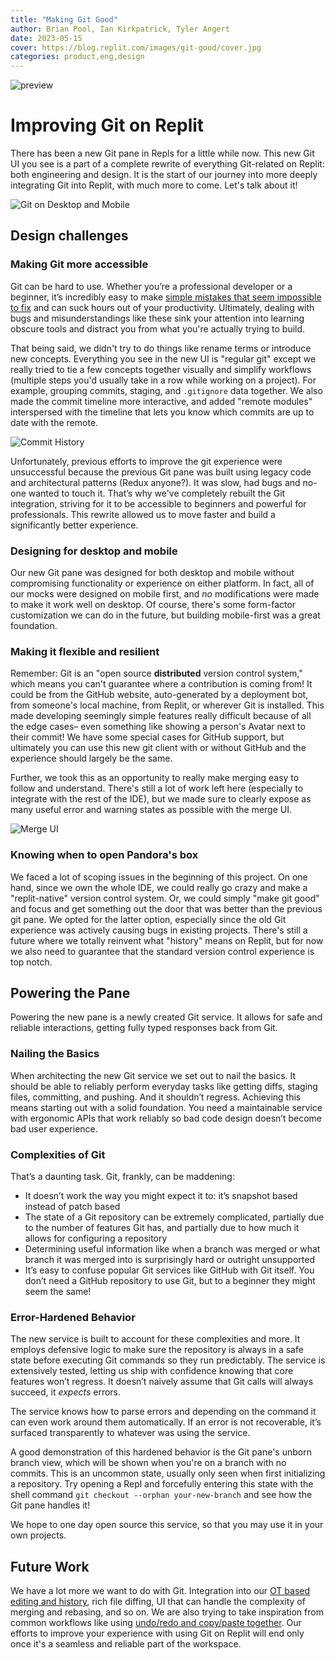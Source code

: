 ```yaml
---
title: "Making Git Good"
author: Brian Pool, Ian Kirkpatrick, Tyler Angert
date: 2023-05-15
cover: https://blog.replit.com/images/git-good/cover.jpg
categories: product,eng,design
---
```



![preview](https://blog.replit.com/images/git-good/preview.jpg)

# Improving Git on Replit

There has been a new Git pane in Repls for a little while now. This new Git UI you see is a part of a complete rewrite of everything Git-related on Replit: both engineering and design. It is the start of our journey into more deeply integrating Git into Replit, with much more to come. Let's talk about it!

![Git on Desktop and Mobile](https://blog.replit.com/images/git-good/mobile-desktop.jpg)

## Design challenges

### Making Git more accessible

Git can be hard to use. Whether you’re a professional developer or a beginner, it’s incredibly easy to make [simple mistakes that seem impossible to fix](https://ohshitgit.com/) and can suck hours out of your productivity. Ultimately, dealing with bugs and misunderstandings like these sink your attention into learning obscure tools and distract you from what you're actually trying to build.

That being said, we didn't try to do things like rename terms or introduce new concepts. Everything you see in the new UI is "regular git" except we really tried to tie a few concepts together visually and simplify workflows (multiple steps you'd usually take in a row while working on a project). For example, grouping commits, staging, and `.gitignore` data together. We also made the commit timeline more interactive, and added "remote modules" interspersed with the timeline that lets you know which commits are up to date with the remote.

![Commit History](https://blog.replit.com/images/git-good/commit-history.jpg)

Unfortunately, previous efforts to improve the git experience were unsuccessful because the previous Git pane was built using legacy code and architectural patterns (Redux anyone?). It was slow, had bugs and no-one wanted to touch it. That’s why we've completely rebuilt the Git integration, striving for it to be accessible to beginners and powerful for professionals. This rewrite allowed us to move faster and build a significantly better experience.

### Designing for desktop and mobile

Our new Git pane was designed for both desktop and mobile without compromising functionality or experience on either platform. In fact, all of our mocks were designed on mobile first, and *no* modifications were made to make it work well on desktop. Of course, there's some form-factor customization we can do in the future, but building mobile-first was a great foundation.

### Making it flexible and resilient

Remember: Git is an "open source **distributed** version control system," which means you can't guarantee where a contribution is coming from! It could be from the GitHub website, auto-generated by a deployment bot, from someone's local machine, from Replit, or wherever Git is installed. This made developing seemingly simple features really difficult because of all the edge cases– even something like showing a person's Avatar next to their commit! We have some special cases for GitHub support, but ultimately you can use this new git client with or without GitHub and the experience should largely be the same.

Further, we took this as an opportunity to really make merging easy to follow and understand. There's still a lot of work left here (especially to integrate with the rest of the IDE), but we made sure to clearly expose as many useful error and warning states as possible with the merge UI.

![Merge UI](https://blog.replit.com/images/git-good/merging.jpg)


### Knowing when to open Pandora's box

We faced a lot of scoping issues in the beginning of this project. On one hand, since we own the whole IDE, we could really go crazy and make a "replit-native" version control system. Or, we could simply "make git good" and focus and get something out the door that was better than the previous git pane. We opted for the latter option, especially since the old Git experience was actively causing bugs in existing projects. There's still a future where we totally reinvent what "history" means on Replit, but for now we also need to guarantee that the standard version control experience is top notch.

## Powering the Pane

Powering the new pane is a newly created Git service. It allows for safe and reliable interactions, getting fully typed responses back from Git.

### Nailing the Basics

When architecting the new Git service we set out to nail the basics. It should be able to reliably perform everyday tasks like getting diffs, staging files, committing, and pushing. And it shouldn’t regress. Achieving this means starting out with a solid foundation. You need a maintainable service with ergonomic APIs that work reliably so bad code design doesn’t become bad user experience.

### Complexities of Git

That’s a daunting task. Git, frankly, can be maddening:
- It doesn’t work the way you might expect it to: it’s snapshot based instead of patch based
- The state of a Git repository can be extremely complicated, partially due to the number of features Git has, and partially due to how much it allows for configuring a repository
- Determining useful information like when a branch was merged or what branch it was merged into is surprisingly hard or outright unsupported
- It’s easy to confuse popular Git services like GitHub with Git itself. You don’t need a GitHub repository to use Git, but to a beginner they might seem the same!

### Error-Hardened Behavior
The new service is built to account for these complexities and more. It employs defensive logic to make sure the repository is always in a safe state before executing Git commands so they run predictably. The service is extensively tested, letting us ship with confidence knowing that core features won’t regress. It doesn’t naively assume that Git calls will always succeed, it _expects_ errors.

The service knows how to parse errors and depending on the command it can even work around them automatically. If an error is not recoverable, it’s surfaced transparently to whatever was using the service.

A good demonstration of this hardened behavior is the Git pane's unborn branch view, which will be shown when you're on a branch with no commits. This is an uncommon state, usually only seen when first initializing a repository. Try opening a Repl and forcefully entering this state with the shell command `git checkout --orphan your-new-branch` and see how the Git pane handles it!

We hope to one day open source this service, so that you may use it in your own projects.

## Future Work

We have a lot more we want to do with Git. Integration into our [OT based editing and history](https://blog.replit.com/history2-release), rich file diffing, UI that can handle the complexity of merging and rebasing, and so on. We are also trying to take inspiration from common workflows like using [undo/redo and copy/paste together](https://tyler.cafe/graphics-and-versions#undoredo-+-copypaste-is-an-unbeatable-pair). Our efforts to improve your experience with using Git on Replit will end only once it's a seamless and reliable part of the workspace.